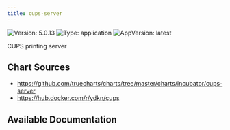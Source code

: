 ```yaml
---
title: cups-server
---
```


![Version: 5.0.13](https://img.shields.io/badge/Version-5.0.13-informational?style=flat-square) ![Type: application](https://img.shields.io/badge/Type-application-informational?style=flat-square) ![AppVersion: latest](https://img.shields.io/badge/AppVersion-latest-informational?style=flat-square)

CUPS printing server

## Chart Sources

- https://github.com/truecharts/charts/tree/master/charts/incubator/cups-server
- https://hub.docker.com/r/ydkn/cups

## Available Documentation

